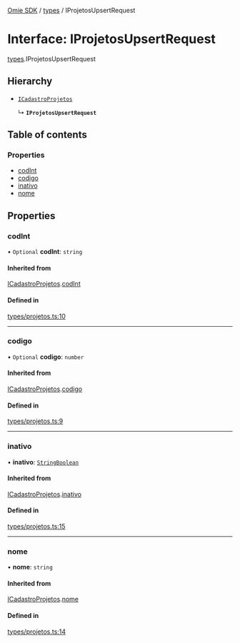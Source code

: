 [Omie SDK](../README.md) / [types](../modules/types.md) / IProjetosUpsertRequest

# Interface: IProjetosUpsertRequest

[types](../modules/types.md).IProjetosUpsertRequest

## Hierarchy

- [`ICadastroProjetos`](types.ICadastroProjetos.md)

  ↳ **`IProjetosUpsertRequest`**

## Table of contents

### Properties

- [codInt](types.IProjetosUpsertRequest.md#codint)
- [codigo](types.IProjetosUpsertRequest.md#codigo)
- [inativo](types.IProjetosUpsertRequest.md#inativo)
- [nome](types.IProjetosUpsertRequest.md#nome)

## Properties

### codInt

• `Optional` **codInt**: `string`

#### Inherited from

[ICadastroProjetos](types.ICadastroProjetos.md).[codInt](types.ICadastroProjetos.md#codint)

#### Defined in

[types/projetos.ts:10](https://github.com/lucas-bogos/omie-sdk/blob/96c014c/src/types/projetos.ts#L10)

___

### codigo

• `Optional` **codigo**: `number`

#### Inherited from

[ICadastroProjetos](types.ICadastroProjetos.md).[codigo](types.ICadastroProjetos.md#codigo)

#### Defined in

[types/projetos.ts:9](https://github.com/lucas-bogos/omie-sdk/blob/96c014c/src/types/projetos.ts#L9)

___

### inativo

• **inativo**: [`StringBoolean`](../modules/types.md#stringboolean)

#### Inherited from

[ICadastroProjetos](types.ICadastroProjetos.md).[inativo](types.ICadastroProjetos.md#inativo)

#### Defined in

[types/projetos.ts:15](https://github.com/lucas-bogos/omie-sdk/blob/96c014c/src/types/projetos.ts#L15)

___

### nome

• **nome**: `string`

#### Inherited from

[ICadastroProjetos](types.ICadastroProjetos.md).[nome](types.ICadastroProjetos.md#nome)

#### Defined in

[types/projetos.ts:14](https://github.com/lucas-bogos/omie-sdk/blob/96c014c/src/types/projetos.ts#L14)
